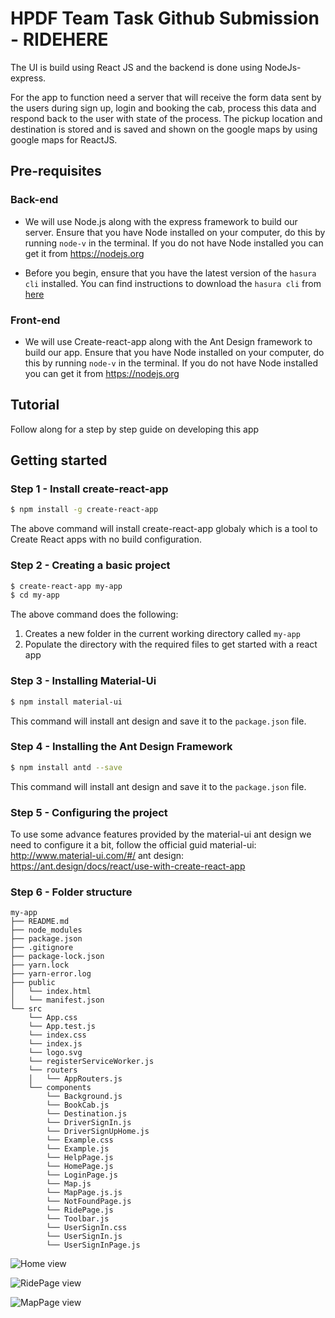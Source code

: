 # HPDF Team Task Github Submission - RIDEHERE


The UI is build using React JS and the backend is done using NodeJs-express.

For the app to function need a server that will receive the form data sent by the users during sign up, login and booking the cab, process this data and respond back to the user with state of the process. The pickup location and destination is stored and is saved and shown on the google maps by using google maps for ReactJS.

## Pre-requisites

### Back-end

* We will use Node.js along with the express framework to build our server. Ensure that you have Node installed on your computer, do this by running `node-v` in the terminal. If you do not have Node installed you can get it from https://nodejs.org

* Before you begin, ensure that you have the latest version of the `hasura cli` installed. You can find instructions to download the `hasura cli` from [here](https://docs.hasura.io/0.15/manual/install-hasura-cli.html)

### Front-end

* We will use Create-react-app along with the Ant Design framework to build our app. Ensure that you have Node installed on your computer, do this by running `node-v` in the terminal. If you do not have Node installed you can get it from https://nodejs.org
 
## Tutorial

Follow along for a step by step guide on developing this app

## Getting started

### Step 1 - Install create-react-app

```sh
$ npm install -g create-react-app
```

The above command will install create-react-app globaly which is a tool to Create React apps with no build configuration.

### Step 2 - Creating a basic project

```sh
$ create-react-app my-app
$ cd my-app
```

The above command does the following:

1. Creates a new folder in the current working directory called `my-app`
2. Populate the directory with the required files to get started with a react app

### Step 3 - Installing Material-Ui

```sh
$ npm install material-ui
```
This command will install ant design and save it to the `package.json` file.

### Step 4 - Installing the Ant Design Framework

```sh
$ npm install antd --save
```

This command will install ant design and save it to the `package.json` file.

### Step 5 - Configuring the project

To use some advance features provided by the material-ui ant design we need to configure it a bit, follow the official guid material-ui: http://www.material-ui.com/#/ ant design: https://ant.design/docs/react/use-with-create-react-app

### Step 6 - Folder structure

```
my-app
├── README.md
├── node_modules
├── package.json
├── .gitignore
├── package-lock.json
├── yarn.lock
├── yarn-error.log
├── public
│   └── index.html
│   └── manifest.json
└── src
    └── App.css
    └── App.test.js
    └── index.css
    └── index.js
    └── logo.svg
    └── registerServiceWorker.js
    └── routers
    │   └── AppRouters.js
    └── components
        └── Background.js
        └── BookCab.js
        └── Destination.js
        └── DriverSignIn.js
        └── DriverSignUpHome.js
        └── Example.css
        └── Example.js
        └── HelpPage.js
        └── HomePage.js
        └── LoginPage.js
        └── Map.js
        └── MapPage.js.js
        └── NotFoundPage.js
        └── RidePage.js
        └── Toolbar.js
        └── UserSignIn.css
        └── UserSignIn.js
        └── UserSignInPage.js
```


  ![Home view](https://i.imgur.com/8W8scam.png "Home view")

  ![RidePage view](https://i.imgur.com/zO80Zci.png "RidePage view")
  
  ![MapPage view](https://i.imgur.com/WVjd9gL.png "MapPage view")
